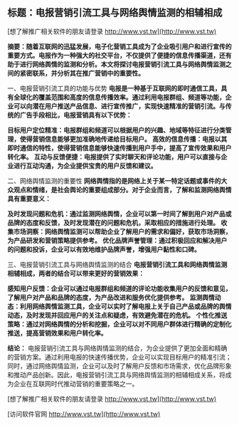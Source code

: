 ## **标题：电报营销引流工具与网络舆情监测的相辅相成**

[想了解推广相关软件的朋友请登录 http://www.vst.tw](http://www.vst.tw)

**摘要：随着互联网的迅猛发展，电子化营销工具成为了企业吸引用户和进行宣传的重要方式。电报作为一种强大的社交平台，不仅提供了便捷的信息传播渠道，还有助于进行网络舆情的监测和分析。本文将探讨电报营销引流工具与网络舆情监测之间的紧密联系，并分析其在推广营销中的重要性。**

一、电报营销引流工具的功能与优势
**电报是一种基于互联网的即时通信工具，具有全球化的覆盖范围和高度的信息传播效率。通过利用电报群组、频道等功能，企业可以向潜在用户推送产品信息、进行宣传推广，实现快速精准的营销引流。与传统的广告手段相比，电报营销具有以下优势：**

**目标用户定位精准：电报群组和频道可以根据用户的兴趣、地域等特征进行分类管理，使得营销信息能够更加准确地传递给目标用户。**
**高效的信息传播：电报以其即时通信的特性，使得营销信息能够快速传播到用户手中，提高了宣传效果和用户转化率。**
**互动与反馈便捷：电报提供了实时聊天和评论功能，用户可以直接与企业进行互动沟通，为企业提供宝贵的用户反馈和建议。**

二、网络舆情监测的重要性
**网络舆情指的是网络上关于某一特定话题或事件的大众观点和情绪，是社会舆论的重要组成部分。对于企业而言，了解和监测网络舆情具有重要意义：**

**及时发现问题和危机：通过监测网络舆情，企业可以第一时间了解到用户对产品或品牌的态度和反馈，及时发现潜在的问题和危机，采取相应的措施进行处理。**
**收集市场洞察：网络舆情监测可以帮助企业了解用户的需求和偏好，获取市场洞察，为产品研发和营销策略提供参考。**
**优化品牌声誉管理：通过积极回应和解决用户的问题和投诉，企业可以有效地维护品牌声誉，增强用户黏性和口碑。**

三、电报营销引流工具与网络舆情监测的结合
**电报营销引流工具和网络舆情监测相辅相成，两者的结合可以带来更好的营销效果：**

**感知用户反馈：企业可以通过电报群组和频道的评论功能收集用户的反馈和意见，了解用户对产品和品牌的态度，为产品改进和服务优化提供参考。**
**监测舆情动态：利用网络舆情监测工具，企业可以实时了解电报上关于自己产品或品牌的舆情动态，及时发现并回应用户的关注点和疑虑，有效避免潜在的危机。**
**个性化推送策略：通过对网络舆情的分析和挖掘，企业可以对不同用户群体进行精确的定制化推送，提高营销效果和用户转化率。**

**结论：**
电报营销引流工具与网络舆情监测的结合，为企业提供了更加全面和精确的营销方案。通过利用电报的快速传播优势，企业可以实现目标用户的精准引流；同时，通过网络舆情监测，企业可以及时了解用户反馈和市场需求，优化品牌形象和推动产品创新。因此，电报营销引流工具与网络舆情监测的相辅相成关系，将成为企业在互联网时代推动营销的重要策略之一。

[想了解推广相关软件的朋友请登录 http://www.vst.tw](http://www.vst.tw)


[访问软件官网 http://www.vst.tw](http://www.vst.tw)
